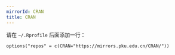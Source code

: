 ```yaml
---
mirrorId: CRAN
title: CRAN
---
```


请在 `~/.Rprofile` 后面添加一行：

```
options("repos" = c(CRAN="https://mirrors.pku.edu.cn/CRAN/"))
```
